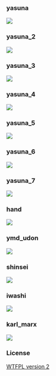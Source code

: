### yasuna
![](http://41.media.tumblr.com/54eb397bd56ce68899b0a7895b0c532f/tumblr_niziwknrJV1u2jamko1_1280.png) 

### yasuna_2
![](http://41.media.tumblr.com/28c109c7ad3b73430a37449233f0cf24/tumblr_niziwknrJV1u2jamko2_1280.png)

### yasuna_3
![](http://41.media.tumblr.com/b37dfe6fd5295d533edad2741f358aa6/tumblr_njev11i4jd1u2jamko1_1280.png)

### yasuna_4
![](http://40.media.tumblr.com/576b696d66c2a70d7eb3063de644ece3/tumblr_nk210pcZjx1u2jamko1_1280.png)

### yasuna_5
![](http://40.media.tumblr.com/9c505e360b28c511472a2e3670e0c901/tumblr_nqoiqeVHs91u2jamko1_1280.png)

### yasuna_6
![](http://41.media.tumblr.com/6e290ce71374a081c9090bdff7b67b5a/tumblr_nqoin041XA1u2jamko1_1280.png)

### yasuna_7
![](http://36.media.tumblr.com/cca2ef9557a27c24159088ea04fe4ac4/tumblr_nqyr2tSEAc1u2jamko1_1280.png)

### hand
![](http://40.media.tumblr.com/f07edaa36c6ad2b78edb7d5e4d43072b/tumblr_niziwknrJV1u2jamko4_r1_1280.png)

### ymd_udon
![](http://41.media.tumblr.com/23a24db1c9cd1c58f23e40130b5c0e9b/tumblr_niziwknrJV1u2jamko3_1280.png)

### shinsei
![](http://36.media.tumblr.com/b7dcc692dc2d85718b191bf3d1f4a832/tumblr_nqu6rxqmDf1u2jamko1_1280.png)

### iwashi
![](http://41.media.tumblr.com/997e9c6aee56c31203706cb5ce500066/tumblr_nrjb58ubJm1u2jamko1_1280.png)

### karl_marx
![](http://41.media.tumblr.com/31311b2e3bf61760714843e54ec991be/tumblr_nl84amBVjE1u2jamko1_1280.png)

### License
[WTFPL version 2](http://www.wtfpl.net/txt/copying/)
